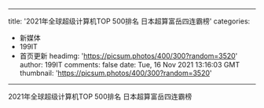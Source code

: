 
---
title: '2021年全球超级计算机TOP 500排名 日本超算富岳四连霸榜'
categories: 
 - 新媒体
 - 199IT
 - 首页更新
headimg: 'https://picsum.photos/400/300?random=3520'
author: 199IT
comments: false
date: Tue, 16 Nov 2021 13:16:03 GMT
thumbnail: 'https://picsum.photos/400/300?random=3520'
---

<div>   
2021年全球超级计算机TOP 500排名 日本超算富岳四连霸榜  
</div>
            